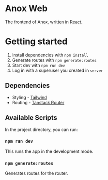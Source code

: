 # Anox Web

The frontend of Anox, written in React.

# Getting started

1. Install dependencies with `npm install`
2. Generate routes with `npm generate:routes`
3. Start dev with `npm run dev`
4. Log in with a superuser you created in `server`

## Dependencies

* Styling - [Tailwind](https://tailwindcss.com/)
* Routing - [Tanstack Router](https://tanstack.com/router/latest)

## Available Scripts

In the project directory, you can run:

### `npm run dev`

This runs the app in the development mode.

### `npm generate:routes`

Generates routes for the router.